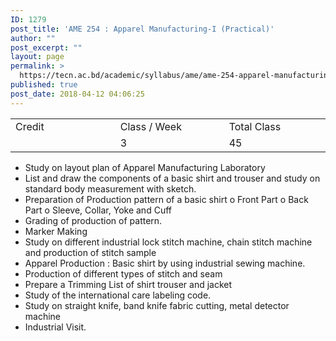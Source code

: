 ```yaml
---
ID: 1279
post_title: 'AME 254 : Apparel Manufacturing-I (Practical)'
author: ""
post_excerpt: ""
layout: page
permalink: >
  https://tecn.ac.bd/academic/syllabus/ame/ame-254-apparel-manufacturing-i-practical
published: true
post_date: 2018-04-12 04:06:25
---
```

<table width="624">
<tbody>
<tr>
<td width="206">Credit</td>
<td width="217">Class / Week</td>
<td width="200">Total Class</td>
</tr>
<tr>
<td width="206"></td>
<td width="217">3</td>
<td width="200">45</td>
</tr>
</tbody>
</table>
<ul>
 	<li>Study on layout plan of Apparel Manufacturing Laboratory</li>
 	<li>List and draw the components of a basic shirt and trouser and study on standard body measurement with sketch.</li>
 	<li>Preparation of Production pattern of a basic shirt o Front Part o Back Part o Sleeve, Collar, Yoke and Cuff</li>
 	<li>Grading of production of pattern.</li>
 	<li>Marker Making</li>
 	<li>Study on different industrial lock stitch machine, chain stitch machine and production of stitch sample</li>
 	<li>Apparel Production : Basic shirt by using industrial sewing machine.</li>
 	<li>Production of different types of stitch and seam</li>
 	<li>Prepare a Trimming List of shirt trouser and jacket</li>
 	<li>Study of the international care labeling code.</li>
 	<li>Study on straight knife, band knife fabric cutting, metal detector machine</li>
 	<li>Industrial Visit.</li>
</ul>